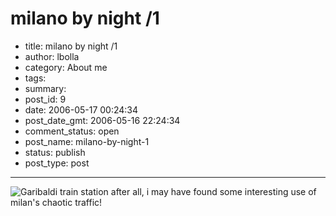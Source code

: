 # milano by night /1

- title: milano by night /1
- author: lbolla
- category: About me
- tags: 
- summary: 
- post_id: 9
- date: 2006-05-17 00:24:34
- post_date_gmt: 2006-05-16 22:24:34
- comment_status: open
- post_name: milano-by-night-1
- status: publish
- post_type: post

----------------

![Garibaldi train station][1] after all, i may have found some interesting use of milan's chaotic traffic!

   [1]: http://static.flickr.com/49/147814800_a0631a4e8f_b.jpg